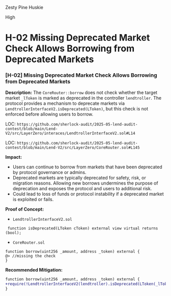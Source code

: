 Zesty Pine Huskie

High

# H-02 Missing Deprecated Market Check Allows Borrowing from Deprecated Markets

### [H-02] Missing Deprecated Market Check Allows Borrowing from Deprecated Markets

**Description:** 
The `CoreRouter::borrow` does not check whether the target market `_lToken` is marked as deprecated in the controller `lendtroller`. The protocol provides a mechanism to deprecate markets via `LendtrollerInterfaceV2.isDeprecated(LToken)`, but this check is not enforced before allowing users to borrow.

LOC: `https://github.com/sherlock-audit/2025-05-lend-audit-contest/blob/main/Lend-V2/src/LayerZero/interaces/LendtrollerInterfaceV2.sol#L14`

LOC: `https://github.com/sherlock-audit/2025-05-lend-audit-contest/blob/main/Lend-V2/src/LayerZero/CoreRouter.sol#L145`

**Impact:**  
- Users can continue to borrow from markets that have been deprecated by protocol governance or admins.
- Deprecated markets are typically deprecated for safety, risk, or migration reasons. Allowing new borrows undermines the purpose of deprecation and exposes the protocol and users to additional risk.
- Could lead to loss of funds or protocol instability if a deprecated market is exploited or fails.

**Proof of Concept:**

* `LendtrollerInterfaceV2.sol`
```solidity
 function isDeprecated(LToken cToken) external view virtual returns (bool);
```


* `CoreRouter.sol`
```solidity
function borrow(uint256 _amount, address _token) external {
@> //missing the check
}
```


**Recommended Mitigation:**
```diff
function borrow(uint256 _amount, address _token) external {
+require(!LendtrollerInterfaceV2(lendtroller).isDeprecated(LToken(_lToken)), "Market is deprecated");
}
```

